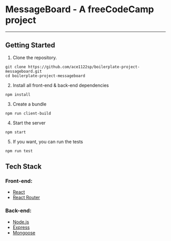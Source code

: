 # **MessageBoard - A freeCodeCamp project**
---
## Getting Started

1. Clone the repository.
``` 
git clone https://github.com/ace1122sp/boilerplate-project-messageboard.git
cd boilerplate-project-messageboard
```

2. Install all front-end & back-end dependencies
```
npm install 
```

3. Create a bundle
```
npm run client-build
```

4. Start the server
```
npm start
```

5. If you want, you can run the tests
```
npm run test
```

## Tech Stack

### Front-end: 

- [React](https://reactjs.org/)
- [React Router](https://reacttraining.com/react-router/)

### Back-end:

- [Node.js](https://nodejs.org/dist/latest-v10.x/docs/api/)
- [Express](https://expressjs.com/en/4x/api.html)
- [Mongoose](https://mongoosejs.com/)
